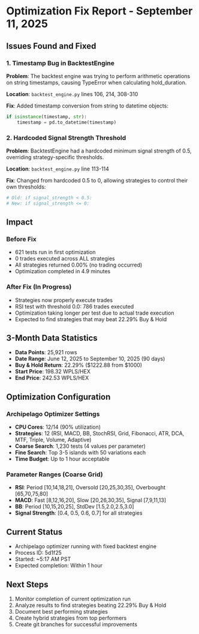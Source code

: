 # Optimization Fix Report - September 11, 2025

## Issues Found and Fixed

### 1. Timestamp Bug in BacktestEngine
**Problem**: The backtest engine was trying to perform arithmetic operations on string timestamps, causing TypeError when calculating hold_duration.

**Location**: `backtest_engine.py` lines 106, 214, 308-310

**Fix**: Added timestamp conversion from string to datetime objects:
```python
if isinstance(timestamp, str):
    timestamp = pd.to_datetime(timestamp)
```

### 2. Hardcoded Signal Strength Threshold
**Problem**: BacktestEngine had a hardcoded minimum signal strength of 0.5, overriding strategy-specific thresholds.

**Location**: `backtest_engine.py` line 113-114

**Fix**: Changed from hardcoded 0.5 to 0, allowing strategies to control their own thresholds:
```python
# Old: if signal_strength < 0.5:
# New: if signal_strength <= 0:
```

## Impact

### Before Fix
- 621 tests run in first optimization
- 0 trades executed across ALL strategies
- All strategies returned 0.00% (no trading occurred)
- Optimization completed in 4.9 minutes

### After Fix (In Progress)
- Strategies now properly execute trades
- RSI test with threshold 0.0: 786 trades executed
- Optimization taking longer per test due to actual trade execution
- Expected to find strategies that may beat 22.29% Buy & Hold

## 3-Month Data Statistics
- **Data Points**: 25,921 rows
- **Date Range**: June 12, 2025 to September 10, 2025 (90 days)
- **Buy & Hold Return**: 22.29% ($1222.88 from $1000)
- **Start Price**: 198.32 WPLS/HEX
- **End Price**: 242.53 WPLS/HEX

## Optimization Configuration

### Archipelago Optimizer Settings
- **CPU Cores**: 12/14 (90% utilization)
- **Strategies**: 12 (RSI, MACD, BB, StochRSI, Grid, Fibonacci, ATR, DCA, MTF, Triple, Volume, Adaptive)
- **Coarse Search**: 1,230 tests (4 values per parameter)
- **Fine Search**: Top 3-5 islands with 50 variations each
- **Time Budget**: Up to 1 hour acceptable

### Parameter Ranges (Coarse Grid)
- **RSI**: Period [10,14,18,21], Oversold [20,25,30,35], Overbought [65,70,75,80]
- **MACD**: Fast [8,12,16,20], Slow [20,26,30,35], Signal [7,9,11,13]
- **BB**: Period [10,15,20,25], StdDev [1.5,2.0,2.5,3.0]
- **Signal Strength**: [0.4, 0.5, 0.6, 0.7] for all strategies

## Current Status
- Archipelago optimizer running with fixed backtest engine
- Process ID: 5d1f25
- Started: ~5:17 AM PST
- Expected completion: Within 1 hour

## Next Steps
1. Monitor completion of current optimization run
2. Analyze results to find strategies beating 22.29% Buy & Hold
3. Document best performing strategies
4. Create hybrid strategies from top performers
5. Create git branches for successful improvements